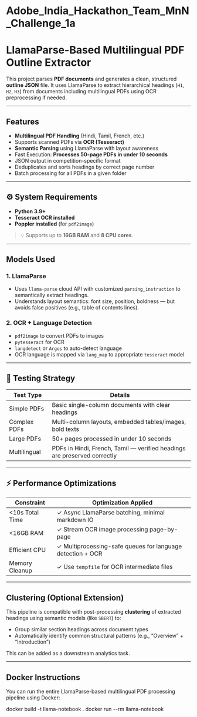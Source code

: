 # Adobe_India_Hackathon_Team_MnN_Challenge_1a
#  LlamaParse-Based Multilingual PDF Outline Extractor

This project parses **PDF documents** and generates a clean, structured **outline JSON** file. It uses LlamaParse to extract hierarchical headings (`H1`, `H2`, `H3`) from documents including multilingual PDFs using OCR preprocessing if needed.

---

##  Features

-  **Multilingual PDF Handling** (Hindi, Tamil, French, etc.)
- Supports scanned PDFs via **OCR (Tesseract)**
-  **Semantic Parsing** using LlamaParse with layout awareness
- Fast Execution: **Processes 50-page PDFs in under 10 seconds**
-  JSON output in competition-specific format
- Deduplicates and sorts headings by correct page number
-  Batch processing for all PDFs in a given folder

---



## ⚙️ System Requirements

- **Python 3.9+**
- **Tesseract OCR installed**
- **Poppler installed** (for `pdf2image`)
  

> 💡 Supports up to **16GB RAM** and **8 CPU cores**.

---

##  Models Used

### 1. **LlamaParse**
- Uses `llama-parse` cloud API with customized `parsing_instruction` to semantically extract headings.
- Understands layout semantics: font size, position, boldness — but avoids false positives (e.g., table of contents lines).

### 2. **OCR + Language Detection**
- `pdf2image` to convert PDFs to images
- `pytesseract` for OCR
- `langdetect` or `Argos` to auto-detect language
- OCR language is mapped via `lang_map` to appropriate `tesseract` model

---

## 🧪 Testing Strategy

| Test Type        | Details                                                  |
|------------------|-----------------------------------------------------------|
| Simple PDFs    | Basic single-column documents with clear headings         |
| Complex PDFs   | Multi-column layouts, embedded tables/images, bold texts  |
|  Large PDFs     | 50+ pages processed in under 10 seconds                   |
| Multilingual   | PDFs in Hindi, French, Tamil — verified headings are preserved correctly |

---

## ⚡️ Performance Optimizations

| Constraint           | Optimization Applied                                       |
|----------------------|------------------------------------------------------------|
|  <10s Total Time    | ✓ Async LlamaParse batching, minimal markdown IO          |
|  <16GB RAM         | ✓ Stream OCR image processing page-by-page                |
|  Efficient CPU     | ✓ Multiprocessing-safe queues for language detection + OCR |
|  Memory Cleanup    | ✓ Use `tempfile` for OCR intermediate files                |

---

## Clustering (Optional Extension)

This pipeline is compatible with post-processing **clustering** of extracted headings using semantic models (like `SBERT`) to:

- Group similar section headings across document types
- Automatically identify common structural patterns (e.g., “Overview” + “Introduction”)

This can be added as a downstream analytics task.

---




## Docker Instructions

You can run the entire LlamaParse-based multilingual PDF processing pipeline using Docker:

docker build -t llama-notebook .
docker run --rm llama-notebook




